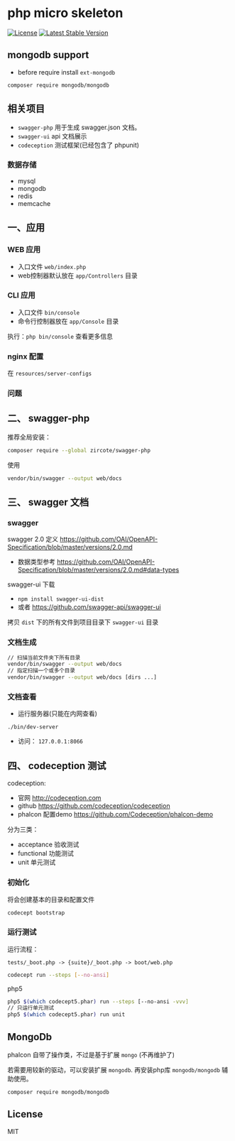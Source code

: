 # php micro skeleton

[![License](https://img.shields.io/packagist/l/inhere/console.svg?style=flat-square)](LICENSE-2.0.txt)
[![Latest Stable Version](http://img.shields.io/packagist/v/inhere/console.svg)](https://packagist.org/packages/inhere/console)

## mongodb support 

- before require install `ext-mongodb`

```text
composer require mongodb/mongodb
```

## 相关项目

- `swagger-php` 用于生成 swagger.json 文档。
- `swagger-ui` api 文档展示
- `codeception` 测试框架(已经包含了 phpunit)

### 数据存储

- mysql
- mongodb
- redis
- memcache

## 一、应用

### WEB 应用

- 入口文件 `web/index.php`
- web控制器默认放在 `app/Controllers` 目录

### CLI 应用

- 入口文件 `bin/console`
- 命令行控制器放在 `app/Console` 目录

执行：`php bin/console` 查看更多信息

### nginx 配置

在 `resources/server-configs`

### 问题

## 二、 swagger-php 

推荐全局安装：

```sh
composer require --global zircote/swagger-php
```

使用

```bash
vendor/bin/swagger --output web/docs
```

## 三、 swagger 文档

### swagger 

swagger 2.0 定义 https://github.com/OAI/OpenAPI-Specification/blob/master/versions/2.0.md

- 数据类型参考 https://github.com/OAI/OpenAPI-Specification/blob/master/versions/2.0.md#data-types

swagger-ui 下载

- `npm install swagger-ui-dist`
- 或者 https://github.com/swagger-api/swagger-ui

拷贝 `dist` 下的所有文件到项目目录下 `swagger-ui` 目录

### 文档生成

```sh
// 扫描当前文件夹下所有目录
vendor/bin/swagger --output web/docs
// 指定扫描一个或多个目录
vendor/bin/swagger --output web/docs [dirs ...]
```

### 文档查看

- 运行服务器(只能在内网查看)

```
./bin/dev-server
```

- 访问： `127.0.0.1:8066`

## 四、 codeception 测试

codeception:

- 官网 http://codeception.com
- github https://github.com/codeception/codeception
- phalcon 配置demo https://github.com/Codeception/phalcon-demo

分为三类：

- acceptance 验收测试
- functional 功能测试
- unit 单元测试

### 初始化

将会创建基本的目录和配置文件

```bash
codecept bootstrap
```

### 运行测试

运行流程：

```text
tests/_boot.php -> {suite}/_boot.php -> boot/web.php
```

```bash
codecept run --steps [--no-ansi]
```

php5 

```bash
php5 $(which codecept5.phar) run --steps [--no-ansi -vvv]
// 只运行单元测试
php5 $(which codecept5.phar) run unit
```

## MongoDb

phalcon 自带了操作类，不过是基于扩展 `mongo` (不再维护了)

若需要用较新的驱动，可以安装扩展 `mongodb`. 再安装php库 `mongodb/mongodb` 辅助使用。

```bash
composer require mongodb/mongodb
```

## License

MIT
